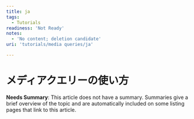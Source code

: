 ```yaml
---
title: ja
tags:
  - Tutorials
readiness: 'Not Ready'
notes:
  - 'No content; deletion candidate'
uri: 'tutorials/media queries/ja'

---
```

# メディアクエリーの使い方

**Needs Summary**: This article does not have a summary. Summaries give a brief overview of the topic and are automatically included on some listing pages that link to this article.

